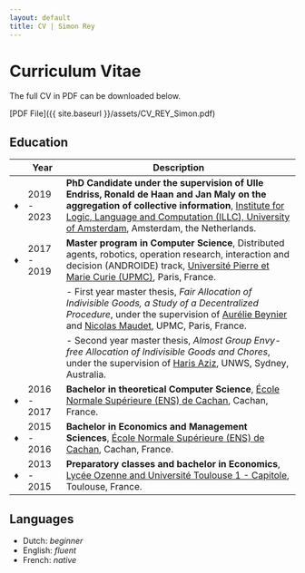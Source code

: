 ```yaml
---
layout: default
title: CV | Simon Rey
---
```


# Curriculum Vitae

The full CV in PDF can be downloaded below.

[PDF File]({{ site.baseurl }}/assets/CV_REY_Simon.pdf)

## Education

|   | Year         | Description                                                                                                              |
|---|--------------|--------------------------------------------------------------------------------------------------------------------------|
| ♦ | 2019 - 2023  | **PhD Candidate under the supervision of Ulle Endriss, Ronald de Haan and Jan Maly on the aggregation of collective information**, [Institute for Logic, Language and Computation (ILLC), University of Amsterdam](https://www.illc.uva.nl/), Amsterdam, the Netherlands. |
| ♦ | 2017 - 2019  | **Master program in Computer Science**, Distributed agents, robotics, operation research, interaction and decision (ANDROIDE) track, [Université Pierre et Marie Curie (UPMC)](http://androide.lip6.fr/), Paris, France. |
|   |              | - First year master thesis, *Fair Allocation of Indivisible Goods, a Study of a Decentralized Procedure*, under the supervision of [Aurélie Beynier](https://www.lip6.fr/actualite/personnes-fiche.php?ident=P493) and [Nicolas Maudet](https://www.lip6.fr/actualite/personnes-fiche.php?ident=P745), UPMC, Paris, France. |
|   |              | - Second year master thesis, *Almost Group Envy-free Allocation of Indivisible Goods and Chores*, under the supervision of [Haris Aziz](https://sites.google.com/site/harisaziz/), UNWS, Sydney, Australia. |
| ♦ | 2016 - 2017  | **Bachelor in theoretical Computer Science**, [École Normale Supérieure (ENS) de Cachan](https://lmf.cnrs.fr/deptinfo-ens), Cachan, France. |
| ♦ | 2015 - 2016  | **Bachelor in Economics and Management Sciences**, [École Normale Supérieure (ENS) de Cachan](https://ens-paris-saclay.fr/), Cachan, France. |
| ♦ | 2013 - 2015  | **Preparatory classes and bachelor in Economics**, [Lycée Ozenne and Université Toulouse 1 - Capitole](https://ozenne.mon-ent-occitanie.fr/les-formations/classes-preparatoires-aux-grandes-ecoles/ens-paris-saclay-economie-et-gestion-d2-/), Toulouse, France. |

## Languages

- Dutch: *beginner*
- English: *fluent*
- French: *native*

